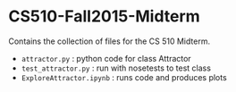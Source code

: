 # CS510-Fall2015-Midterm

Contains the collection of files for the CS 510 Midterm.

- `attractor.py` : python code for class Attractor
- `test_attractor.py` : run with nosetests to test class
- `ExploreAttractor.ipynb` : runs code and produces plots
